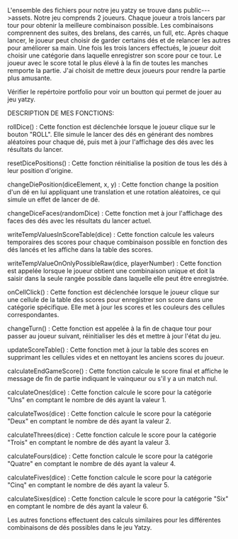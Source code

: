 L'ensemble des fichiers pour notre jeu yatzy se trouve dans public--->assets. 
Notre jeu comprends 2 joueurs. Chaque joueur a trois lancers par tour pour obtenir la meilleure combinaison possible. Les combinaisons comprennent des suites, des brelans, des carrés, un full, etc. Après chaque lancer, le joueur peut choisir de garder certains dés et de relancer les autres pour améliorer sa main. Une fois les trois lancers effectués, le joueur doit choisir une catégorie dans laquelle enregistrer son score pour ce tour. Le joueur avec le score total le plus élevé à la fin de toutes les manches remporte la partie. 
J'ai choisit de mettre deux joueurs pour rendre la partie plus amusante. 

Vérifier le repértoire portfolio pour voir un boutton qui permet de jouer au jeu yatzy.

DESCRIPTION DE MES FONCTIONS: 

rollDice() : Cette fonction est déclenchée lorsque le joueur clique sur le bouton "ROLL". Elle simule le lancer des dés en générant des nombres aléatoires pour chaque dé, puis met à jour l'affichage des dés avec les résultats du lancer.

resetDicePositions() : Cette fonction réinitialise la position de tous les dés à leur position d'origine.

changeDiePosition(diceElement, x, y) : Cette fonction change la position d'un dé en lui appliquant une translation et une rotation aléatoires, ce qui simule un effet de lancer de dé.

changeDiceFaces(randomDice) : Cette fonction met à jour l'affichage des faces des dés avec les résultats du lancer actuel.

writeTempValuesInScoreTable(dice) : Cette fonction calcule les valeurs temporaires des scores pour chaque combinaison possible en fonction des dés lancés et les affiche dans la table des scores.

writeTempValueOnOnlyPossibleRaw(dice, playerNumber) : Cette fonction est appelée lorsque le joueur obtient une combinaison unique et doit la saisir dans la seule rangée possible dans laquelle elle peut être enregistrée.

onCellClick() : Cette fonction est déclenchée lorsque le joueur clique sur une cellule de la table des scores pour enregistrer son score dans une catégorie spécifique. Elle met à jour les scores et les couleurs des cellules correspondantes.

changeTurn() : Cette fonction est appelée à la fin de chaque tour pour passer au joueur suivant, réinitialiser les dés et mettre à jour l'état du jeu.

updateScoreTable() : Cette fonction met à jour la table des scores en supprimant les cellules vides et en nettoyant les anciens scores du joueur.

calculateEndGameScore() : Cette fonction calcule le score final et affiche le message de fin de partie indiquant le vainqueur ou s'il y a un match nul.

calculateOnes(dice) : Cette fonction calcule le score pour la catégorie "Uns" en comptant le nombre de dés ayant la valeur 1.

calculateTwos(dice) : Cette fonction calcule le score pour la catégorie "Deux" en comptant le nombre de dés ayant la valeur 2.

calculateThrees(dice) : Cette fonction calcule le score pour la catégorie "Trois" en comptant le nombre de dés ayant la valeur 3.

calculateFours(dice) : Cette fonction calcule le score pour la catégorie "Quatre" en comptant le nombre de dés ayant la valeur 4.

calculateFives(dice) : Cette fonction calcule le score pour la catégorie "Cinq" en comptant le nombre de dés ayant la valeur 5.

calculateSixes(dice) : Cette fonction calcule le score pour la catégorie "Six" en comptant le nombre de dés ayant la valeur 6.

Les autres fonctions effectuent des calculs similaires pour les différentes combinaisons de dés possibles dans le jeu Yatzy.
